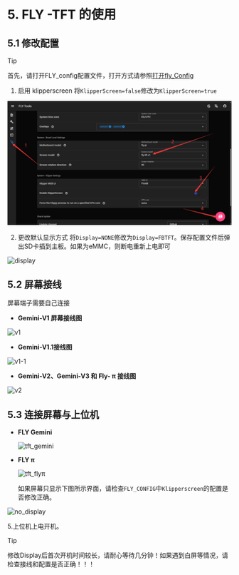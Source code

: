 # 5. FLY -TFT 的使用

## 5.1 修改配置

> [!TIP]
> 首先，请打开FLY_config配置文件，打开方式请参照[打开fly_Config](/board/fly_pi/FLY_π_description2?id=_11-打开-fly_config "点击即可跳转")

1. 启用 klipperscreen 将``KlipperScreen=false``修改为``KlipperScreen=true``

![kp](../../images/boards/fly_pi/kp.png)

2. 更改默认显示方式 将``Display=NONE``修改为``Display=FBTFT``。保存配置文件后弹出SD卡插到主板。如果为eMMC，则断电重新上电即可

![display](../../images/boards/fly_pi/display.png)

## 5.2 屏幕接线

屏幕端子需要自己连接

* **Gemini-V1 屏幕接线图**

![v1](../../images/boards/fly_pi/v1.png)

* **Gemini-V1.1接线图**

![v1-1](../../images/boards/fly_pi/v1-1.png)

* **Gemini-V2、Gemini-V3 和 Fly- π 接线图**

![v2](../../images/boards/fly_pi/v2.png)

## 5.3 连接屏幕与上位机

* **FLY Gemini**

  ![tft_gemini](../../images/boards/fly_pi/tft_gemini.png)

* **FLY π**

  ![tft_flyπ](../../images/boards/fly_pi/tft_flyπ.png)

  如果屏幕只显示下图所示界面，请检查``FLY_CONFIG``中``Klipperscreen``的配置是否修改正确。

![no_display](../../images/boards/fly_pi/no_display.png)

5.上位机上电开机。

> [!TIP]
> 修改Display后首次开机时间较长，请耐心等待几分钟！如果遇到白屏等情况，请检查接线和配置是否正确！！！
